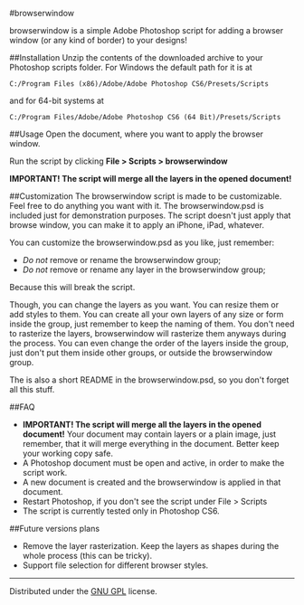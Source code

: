 #browserwindow

browserwindow is a simple Adobe Photoshop script for adding a browser window (or any kind of border) to your designs!

##Installation
Unzip the contents of the downloaded archive to your Photoshop scripts folder.
For Windows the default path for it is at

    C:/Program Files (x86)/Adobe/Adobe Photoshop CS6/Presets/Scripts

and for 64-bit systems at

    C:/Program Files/Adobe/Adobe Photoshop CS6 (64 Bit)/Presets/Scripts

##Usage
Open the document, where you want to apply the browser window. 

Run the script by clicking **File > Scripts > browserwindow**

**IMPORTANT! The script will merge all the layers in the opened document!**

##Customization
The browserwindow script is made to be customizable. Feel free to do anything you want with it. The browserwindow.psd is included just for demonstration purposes. The script doesn't just apply that browse window, you can make it to apply an iPhone, iPad, whatever.

You can customize the browserwindow.psd as you like, just remember:

+ *Do not* remove or rename the browserwindow group;
+ *Do not* remove or rename any layer in the browserwindow group;

Because this will break the script.

Though, you can change the layers as you want. You can resize them or add styles to them. You can create all your own layers of any size or form inside the group, just remember to keep the naming of them. You don't need to rasterize the layers, browserwindow will rasterize them anyways during the process. You can even change the order of the layers inside the group, just don't put them inside other groups, or outside the browserwindow group.

The is also a short README in the browserwindow.psd, so you don't forget all this stuff.

##FAQ
+ **IMPORTANT! The script will merge all the layers in the opened document!** Your document may contain
  layers or a plain image, just remember, that it will merge everything in the document. Better 
  keep your working copy safe.
+ A Photoshop document must be open and active, in order to make the script work.
+ A new document is created and the browserwindow is applied in that document.
+ Restart Photoshop, if you don't see the script under File > Scripts
+ The script is currently tested only in Photoshop CS6.

##Future versions plans
+ Remove the layer rasterization. Keep the layers as shapes during the whole process (this can be tricky).
+ Support file selection for different browser styles.

-----
Distributed under the [GNU GPL](http://www.gnu.org/licenses/gpl.html) license.
